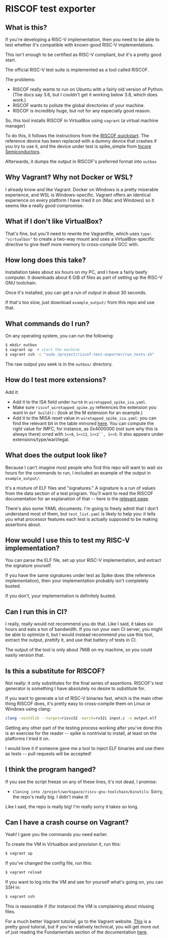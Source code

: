 # RISCOF test exporter

## What is this?

If you're developing a RISC-V implementation, then you need to be able to test whether it's compatible with known-good RISC-V implementations.

This isn't enough to be certified as RISC-V compliant, but it's a pretty good start.

The official RISC-V test suite is implemented as a tool called RISCOF.

The problems:

- RISCOF really wants to run on Ubuntu with a fairly old version of Python. (The docs say 3.6, but I couldn't get it working below 3.8, which does work.)
- RISCOF wants to pollute the global directories of your machine.
- RISCOF is incredibly huge, but not for any especially good reason.

So, this tool installs RISCOF in VirtualBox using `vagrant` (a virtual machine manager)

To do this, it follows the instructions from the [RISCOF quickstart](https://riscof.readthedocs.io/en/stable/installation.html). The reference device has been replaced with a dummy device that crashes if you try to use it, and the device under test is spike_simple from [Incore Semiconductors](https://gitlab.com/incoresemi/riscof-plugins/-/tree/master/spike_simple?ref_type=heads).

Afterwards, it dumps the output in RISCOF's preferred format into `outbox`

## Why Vagrant? Why not Docker or WSL?

I already know and like Vagrant. Docker on Windows is a pretty miserable experience, and WSL is Windows-specific. Vagrant offers an identical experience on every platform I have tried it on (Mac and Windows) so it seems like a really good compromise.

## What if I don't like VirtualBox?

That's fine, but you'll need to rewrite the Vagrantfile, which uses `type: "virtualbox"` to create a two-way mount and uses a VirtualBox-specific directive to give itself more memory to cross-compile GCC with.

## How long does this take?

Installation takes about six hours on my PC, and I have a fairly beefy computer. It downloads about 6 GiB of files as part of setting up the RISC-V GNU toolchain.

Once it's installed, you can get a run of output in about 30 seconds.

If that's too slow, just download `example_output/` from this repo and use that.

## What commands do I run?

On any operating system, you can run the following: 

```bash
$ mkdir outbox
$ vagrant up  # start the machine
$ vagrant ssh -c "sudo /project/riscof-test-exporter/run_tests.sh"
```

The raw output you seek is in the `outbox/` directory.

## How do I test more extensions?

Add it:

- Add it to the ISA field under `hart0` in `wiretapped_spike_isa.yaml`.
- Make sure `riscof_wiretapped_spike.py` references the extension you want in `def build():` (look at the M extension for an example.)
- Add it to the MISA reset value in `wiretapped_spike_isa.yaml`: you can find the relevant bit in the table mirrored [here](https://github.com/openhwgroup/cva6/issues/1734). You can compute the right value for IMFC, for instance, as 0x4000000 (not sure why this is always there) orred with `1<<8`, `1<<12`, `1<<2``, 1<<5`. It also appears under extensions/type/warl/legal.

## What does the output look like?

Because I can't imagine most people who find this repo will want to wait six hours for the commands to run, I included an example of the output in `example_output/`.

It's a mixture of ELF files and "signatures." A signature is a run of values from the data section of a test program. You'll want to read the RISCOF documentation for an explanation of that -- here is the [relevant page](https://riscof.readthedocs.io/en/stable/testformat.html). 

There's also some YAML documents. I'm going to freely admit that I don't understand most of them, but `test_list.yaml` is likely to help you: it tells you what processor features each test is actually supposed to be making assertions about.

## How would I use this to test my RISC-V implementation?

You can parse the ELF file, set up your RISC-V implementation, and extract the signature yourself.

If you have the same signatures under test as Spike does (the reference implementation), then your implementation probably isn't completely busted.

If you don't, your implementation is definitely busted.

## Can I run this in CI?

I really, really would not recommend you do that. Like I said, it takes six hours and eats a ton of bandwidth. If you run your own CI server, you might be able to optimize it, but I would instead recommend you use this tool, extract the output, prettify it, and use that battery of tests in CI. 

The output of the tool is only about 7MiB on my machine, so you could easily version that.

## Is this a substitute for RISCOF?

Not really: it only substitutes for the final series of assertions. RISCOF's test generator is something I have absolutely no desire to substitute for.

If you want to generate a lot of RISC-V binaries fast, which is the main other thing RISCOF does, it's pretty easy to cross-compile them on Linux or Windows using clang:

```bash
clang -nostdlib --target=riscv32 -march=rv32i input.c -o output.elf
```

Getting any other part of the testing process working after you've done this is an exercise for the reader -- spike is nontrivial to install, at least on the platforms I tried it on. 

I would love it if someone gave me a tool to inject ELF binaries and use them as tests -- pull requests will be accepted!

## I think the program hanged? 

If you see the script freeze on any of these lines, it's not dead, I promise:

- `Cloning into /project/workspace/riscv-gnu-toolchain/binutils`: Sorry, the repo's really big. I didn't make it!

Like I said, the repo is really big! I'm really sorry it takes so long.

## Can I have a crash course on Vagrant?

Yeah! I gave you the commands you need earlier.

To create the VM in Virtualbox and provision it, run this:

```bash
$ vagrant up
```

If you've changed the config file, run this:

```bash
$ vagrant reload
```

If you want to log into the VM and see for yourself what's going on, you can SSH in:

```bash
$ vagrant ssh
```

This is reasonable if (for instance) the VM is complaining about missing files.

For a much better Vagrant tutorial, go to the Vagrant website. [This](https://developer.hashicorp.com/vagrant/tutorials/getting-started) is a pretty good tutorial, but if you're relatively technical, you will get more out of just reading the Fundamentals section of the documentation [here](https://developer.hashicorp.com/vagrant/docs).